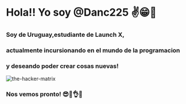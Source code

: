 # Hola!! Yo soy @Danc225 ✌😁👋

### Soy de Uruguay,estudiante de Launch X,
### actualmente incursionando en el mundo de la programacion
### y deseando poder crear cosas nuevas!

![the-hacker-matrix](https://user-images.githubusercontent.com/114269126/203669980-36a76e6f-21a9-43a5-b65a-0f6c62d43974.gif)

### Nos vemos pronto! 😎🤞👌🖖

<!---
Danc225/Danc225 is a ✨ special ✨ repository because its `README.md` (this file) appears on your GitHub profile.
You can click the Preview link to take a look at your changes.
--->
